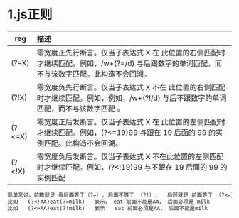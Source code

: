 # 1.js正则



| reg    | 描述                                                         |
| ------ | :----------------------------------------------------------- |
| (?=X)  | 零宽度正先行断言。仅当子表达式 X 在 此位置的右侧匹配时才继续匹配。例如，/w+(?=/d) 与后跟数字的单词匹配，而不与该数字匹配。此构造不会回溯。 |
| (?!X)  | 零宽度负先行断言。仅当子表达式 X 不在 此位置的右侧匹配时才继续匹配。例如，例如，/w+(?!/d) 与后不跟数字的单词匹配，而不与该数字匹配 。 |
| (?<=X) | 零宽度正后发断言。仅当子表达式 X 在 此位置的左侧匹配时才继续匹配。例如，(?<=19)99 与跟在 19 后面的 99 的实例匹配。此构造不会回溯。 |
| (?<!X) | 零宽度负后发断言。仅当子表达式 X 不在此位置的左侧匹配时才继续匹配。例如，(?<!19)99 与不跟在 19 后面的 99 的实例匹配 |

 ```txt
 简单来说，前瞻就是 看后面等于（?=）, 后面不等于 （?!）,   后顾就是 前面等于 （?<=）, 后面不等于 （?<!）
 比如   (?<!AA)eat(?=milk)   表示， eat 前面不能是AA， 后面必须是 milk 
 比如   (?<=AA)eat(?!milk)   表示   eat 前面必须是AA， 后面不能是milk
 ```



